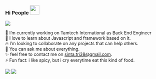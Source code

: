### Hi People <img src="https://raw.githubusercontent.com/MartinHeinz/MartinHeinz/master/wave.gif" width="30px">
 <img src="https://res.cloudinary.com/dwusfivop/image/upload/v1600098336/Group_1_1_cevshi.png">

 🔭 I’m currently working on Tamtech International as Back End Engineer <br/>
 🌱 I love to learn about Javascript and framework based on it.<br/>
 🔥 I’m looking to collaborate on any projects that can help others.<br/>
 💬 You can ask me about everything.<br/>
 ✨ feel free to contact me on sinta.tri38@gmail.com.<br/>
 ⚡ Fun fact: i like spicy, but i cry everytime eat this kind of food.<br/>

<img align="left" src="https://github-readme-stats.vercel.app/api/top-langs/?username=sinta3&theme=vue" /> <img align="center" src="https://github-readme-stats.vercel.app/api?username=sinta3&show_icons=true&theme=vue)" />






